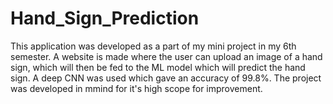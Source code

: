 # Hand_Sign_Prediction

This application was developed as a part of my mini project in my 6th semester.
A website is made where the user can upload an image of a hand sign, which will then be fed to the ML model which will predict the hand sign.
A deep CNN was used which gave an accuracy of 99.8%. The project was developed in mmind for it's high scope for improvement.
